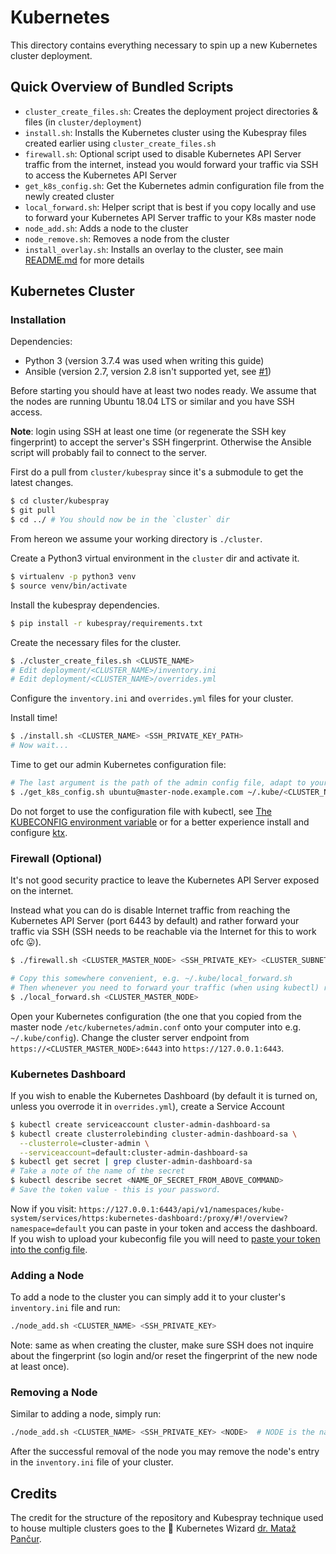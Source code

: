 # Kubernetes
This directory contains everything necessary to spin up a new Kubernetes cluster deployment.

## Quick Overview of Bundled Scripts
- `cluster_create_files.sh`: Creates the deployment project directories & files (in `cluster/deployment`)
- `install.sh`: Installs the Kubernetes cluster using the Kubespray files created earlier using `cluster_create_files.sh`
- `firewall.sh`: Optional script used to disable Kubernetes API Server traffic from the internet, instead you would forward your traffic via SSH to access the Kubernetes API Server
- `get_k8s_config.sh`: Get the Kubernetes admin configuration file from the newly created cluster
- `local_forward.sh`: Helper script that is best if you copy locally and use to forward your Kubernetes API Server traffic to your K8s master node
- `node_add.sh`: Adds a node to the cluster
- `node_remove.sh`: Removes a node from the cluster
- `install_overlay.sh`: Installs an overlay to the cluster, see main [README.md](../README.md) for more details 

## Kubernetes Cluster
### Installation
Dependencies:
- Python 3 (version 3.7.4 was used when writing this guide)
- Ansible (version 2.7, version 2.8 isn't supported yet, see [#1](https://github.com/planet-lia/infrastructure/issues/1))

Before starting you should have at least two nodes ready.
We assume that the nodes are running Ubuntu 18.04 LTS or similar and you have SSH access.

**Note**: login using SSH at least one time (or regenerate the SSH key fingerprint) to accept the server's SSH fingerprint.
Otherwise the Ansible script will probably fail to connect to the server.  

First do a pull from `cluster/kubespray` since it's a submodule to get the latest changes.
```bash
$ cd cluster/kubespray
$ git pull
$ cd ../ # You should now be in the `cluster` dir
```

From hereon we assume your working directory is `./cluster`.

Create a Python3 virtual environment in the `cluster` dir and activate it.
```bash
$ virtualenv -p python3 venv
$ source venv/bin/activate
```

Install the kubespray dependencies.
```bash
$ pip install -r kubespray/requirements.txt
```

Create the necessary files for the cluster.
```bash
$ ./cluster_create_files.sh <CLUSTE_NAME>
# Edit deployment/<CLUSTER_NAME>/inventory.ini
# Edit deployment/<CLUSTER_NAME>/overrides.yml
```
Configure the `inventory.ini` and `overrides.yml` files for your cluster.

Install time!
```bash
$ ./install.sh <CLUSTER_NAME> <SSH_PRIVATE_KEY_PATH>
# Now wait...
```

Time to get our admin Kubernetes configuration file:
```bash
# The last argument is the path of the admin config file, adapt to your liking.
$ ./get_k8s_config.sh ubuntu@master-node.example.com ~/.kube/<CLUSTER_NAME>
```

Do not forget to use the configuration file with kubectl, see [The KUBECONFIG environment variable](https://kubernetes.io/docs/concepts/configuration/organize-cluster-access-kubeconfig/#the-kubeconfig-environment-variable) or for a better experience install and configure [ktx](https://github.com/heptiolabs/ktx).

### Firewall (Optional)
It's not good security practice to leave the Kubernetes API Server exposed on the internet.

Instead what you can do is disable Internet traffic from reaching the Kubernetes API Server (port 6443 by default) and rather forward your traffic via SSH (SSH needs to be reachable via the Internet for this to work ofc :stuck_out_tongue:).
```bash
$ ./firewall.sh <CLUSTER_MASTER_NODE> <SSH_PRIVATE_KEY> <CLUSTER_SUBNET_CIDR>

# Copy this somewhere convenient, e.g. ~/.kube/local_forward.sh
# Then whenever you need to forward your traffic (when using kubectl) run
$ ./local_forward.sh <CLUSTER_MASTER_NODE>
```

Open your Kubernetes configuration (the one that you copied from the master node `/etc/kubernetes/admin.conf` onto your computer into e.g. `~/.kube/config`).
Change the cluster server endpoint from `https://<CLUSTER_MASTER_NODE>:6443` into `https://127.0.0.1:6443`.

### Kubernetes Dashboard
If you wish to enable the Kubernetes Dashboard (by default it is turned on, unless you overrode it in `overrides.yml`), create a Service Account
```bash
$ kubectl create serviceaccount cluster-admin-dashboard-sa
$ kubectl create clusterrolebinding cluster-admin-dashboard-sa \
  --clusterrole=cluster-admin \
  --serviceaccount=default:cluster-admin-dashboard-sa
$ kubectl get secret | grep cluster-admin-dashboard-sa
# Take a note of the name of the secret
$ kubectl describe secret <NAME_OF_SECRET_FROM_ABOVE_COMMAND>
# Save the token value - this is your password.
```
Now if you visit: `https://127.0.0.1:6443/api/v1/namespaces/kube-system/services/https:kubernetes-dashboard:/proxy/#!/overview?namespace=default` you can paste in your token and access the dashboard.
If you wish to upload your kubeconfig file you will need to [paste your token into the config file](https://stackoverflow.com/a/51446875).


### Adding a Node
To add a node to the cluster you can simply add it to your cluster's `inventory.ini` file and run:
```bash
./node_add.sh <CLUSTER_NAME> <SSH_PRIVATE_KEY>
```

Note: same as when creating the cluster, make sure SSH does not inquire about the fingerprint (so login and/or reset the fingerprint of the new node at least once).

### Removing a Node
Similar to adding a node, simply run:
```bash
./node_add.sh <CLUSTER_NAME> <SSH_PRIVATE_KEY> <NODE>  # NODE is the name of the node in the inventory.ini file
```
After the successful removal of the node you may remove the node's entry in the `inventory.ini` file of your cluster.

## Credits
The credit for the structure of the repository and Kubespray technique used to house multiple clusters goes to the :crown: Kubernetes Wizard [dr. Mataž Pančur](https://fri.uni-lj.si/en/employees/matjaz-pancur). 